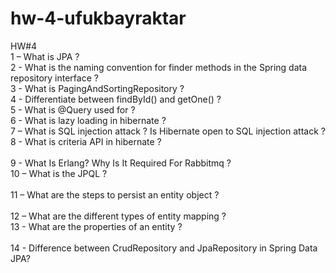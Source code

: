 # hw-4-ufukbayraktar

HW#4
<br>1 – What is JPA ? 
<br>2 - What is the naming convention for finder methods in the Spring data repository interface ?
<br>3 - What is PagingAndSortingRepository ? 
<br>4 - Differentiate between findById() and getOne() ? 
<br>5 - What is @Query used for ? 
<br>6 - What is lazy loading in hibernate ? 
<br>7 – What is SQL injection attack ? Is Hibernate open to SQL injection attack ? 
<br>8 - What is criteria API in hibernate ?  
<br>9 - What Is Erlang? Why Is It Required For Rabbitmq ? 
<br>10 – What is the JPQL ?  
<br>11 – What are the steps to persist an entity object ?  
<br>12 – What are the different types of entity mapping ? 
<br>13 - What are the properties of an entity ?  
<br>14 - Difference between CrudRepository and JpaRepository in Spring Data JPA? 
